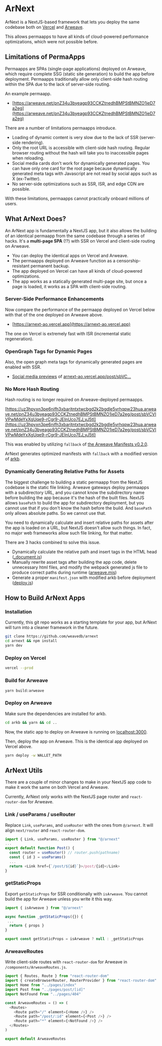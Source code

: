 # ArNext

ArNext is a NextJS-based framework that lets you deploy the same codebase both on [Vercel](https://vercel.com) and [Arweave](https://arweave.org).

This allows permaapps to have all kinds of cloud-powered performance optimizations, which were not possible before.

## Limitations of PermaApps

Permaapps are SPAs (single-page applications) deployed on Arweave, which require complete SSG (static site generation) to build the app before deployment. Permaapps traditionally allow only client-side hash routing within the SPA due to the lack of server-side routing.

An example permaapp.

- [https://arweave.net/pnZ34u3byeagp93CCKZtnedhBMPStBMNZO1ieD7a2eg](https://arweave.net/pnZ34u3byeagp93CCKZtnedhBMPStBMNZO1ieD7a2eg)


There are a number of limitations permaapps introduce.

- Loading of dynamic content is very slow due to the lack of SSR (server-side rendering).
- Only the root URL is accessible with client-side hash routing. Regular browser routing without the hash will take you to inaccessible pages when reloading.
- Social media cards don't work for dynamically generated pages. You can have only one card for the root page because dynamically generated meta tags with Javascript are not read by social apps such as X (ex-Twitter).
- No server-side optimizations such as SSR, ISR, and edge CDN are possible.

With these limitations, permaapps cannot practically onboard millions of users.

## What ArNext Does?

An ArNext app is fundamentally a NextJS app, but it also allows the building of an identical permaapp from the same codebase through a series of hacks. It's a **multi-page SPA** (!?) with SSR on Vercel and client-side routing on Arweave.

- You can deploy the identical apps on Vercel and Arweave.
- The permaapps deployed on Arweave function as a censorship-resistant permanent backup.
- The app deployed on Vercel can have all kinds of cloud-powered optimizations.
- The app works as a statically generated multi-page site, but once a page is loaded, it works as a SPA with client-side routing.

### Server-Side Performance Enhancements

Now compare the performance of the permaapp deployed on Vercel below with that of the one deployed on Arweave above.

- [https://arnext-ao.vercel.app](https://arnext-ao.vercel.app)

The one on Vercel is extremely fast with ISR (incremental static regeneration). 

### OpenGraph Tags for Dynamic Pages

Also, the open graph meta tags for dynamically generated pages are enabled with SSR.

- [Social media previews](https://www.opengraph.xyz/url/https%3A%2F%2Farnext-ao.vercel.app%2Fpost%2FsbVCVIVPwMdeYxXgUqe9-rCgr9-JEInUco7EJ_yJ5tI) of [arnext-ao.vercel.app/post/sbVC...](https://arnext-ao.vercel.app/post/sbVCVIVPwMdeYxXgUqe9-rCgr9-JEInUco7EJ_yJ5tI)


### No More Hash Routing

Hash routing is no longer required on Arweave-deployed permaapps.

[https://uz3hpyxn3pe6nifh3xbarjtntxtwcbgd2k2bgdle5vrhqpw23hua.arweave.net/pnZ34u3byeagp93CCKZtnedhBMPStBMNZO1ieD7a2eg/post/sbVCVIVPwMdeYxXgUqe9-rCgr9-JEInUco7EJ_yJ5tI](https://uz3hpyxn3pe6nifh3xbarjtntxtwcbgd2k2bgdle5vrhqpw23hua.arweave.net/pnZ34u3byeagp93CCKZtnedhBMPStBMNZO1ieD7a2eg/post/sbVCVIVPwMdeYxXgUqe9-rCgr9-JEInUco7EJ_yJ5tI)

This was enabled by utilizing `fallback` of [the Arweave Manifests v0.2.0](https://ar-io.github.io/docs/manifests/).

ArNext generates optimized manifests with `fallback` with a modified version of [arkb](https://github.com/textury/arkb).


### Dynamically Generating Relative Paths for Assets

The biggest challenge to building a static permaapp from the NextJS codebase is the static file linking. Arweave gateways deploy permaapps with a subdirectory URL, and you cannot know the subdirectory name before building the app because it's the hash of the built files. NextJS allows `basePath` to build the app for subdirectory deployment, but you cannot use that if you don't know the hash before the build. And `basePath` only allows absolute paths. So we cannot use that.

You need to dynamically calculate and insert relative paths for assets after the app is loaded on a URL, but NextJS doesn't allow such things. In fact, no major web frameworks allow such file linking, for that matter.

There are 3 hacks combined to solve this issue.

- Dynamically calculate the relative path and insert tags in the HTML head ([_document.js](./pages/_document.js))
- Manually rewrite asset tags after building the app code, delete unnecessary html files, and modify the webpack generated js file to produce correct paths during runtime ([arweave.mjs](./arweave.mjs))
- Generate a proper `manifest.json` with modified arkb before deployment ([deploy.js](./arkb/bin/lib/deploy.js))


## How to Build ArNext Apps

### Installation

Currently, this git repo works as a starting template for your app, but ArNext will turn into a cleaner framework in the future.

```bash
git clone https://github.com/weavedb/arnext
cd arnext && npm install
yarn dev
```

### Deploy on Vercel

```bash
vercel --prod
```

### Build for Arweave

```bash
yarn build:arweave
```

### Deploy on Arweave

Make sure the dependencies are installed for arkb.

```bash
cd arkb && yarn && cd ..
```

Now, the static app to deploy on Arweave is running on [localhost:3000](http://localhost:3000).

Then, deploy the app on Arweave. This is the identical app deployed on Vercel above.

```bash
yarn deploy -w WALLET_PATH
```

## ArNext Utils

There are a couple of minor changes to make in your NextJS app code to make it work the same on both Vercel and Arweave.

Currently, ArNext only works with the NextJS page router and `react-router-dom` for Arweave.


### Link / useParams / useRouter

Replace `Link`, `useParams`, and `useRouter` with the ones from `@/arnext`. It will align `next/router` and `react-router-dom`.

```js
import { Link, useParams, useRouter } from "@/arnext"
...
export default function Post() {
  const router = useRouter() // router.push(pathname)
  const { id } = useParams()
  ...
  return <Link href={`/post/${id}`}>/post/{id}</Link>
}
```

### getStaticProps


Export `getStaticProps` for SSR conditionally with `isArweave`. You cannot build the app for Arweave unless you write it this way.

```js
import { isArweave } from "@/arnext"

async function _getStaticProps({}) {
 ...
  return { props }
}

export const getStaticProps = isArweave ? null : _getStaticProps

```

### ArweaveRoutes

Write client-side routes with `react-router-dom` for Arweave in `/components/ArweaveRoutes.js`.

```js
import { Routes, Route } from "react-router-dom"
import { createBrowserRouter, RouterProvider } from "react-router-dom"
import Home from "../pages/index"
import Post from "../pages/post/[id]"
import NotFound from "../pages/404"

const ArweaveRoutes = () => (
  <Routes>
    <Route path="/" element={<Home />} />
    <Route path="/post/:id" element={<Post />} />
    <Route path="*" element={<NotFound />} />
  </Routes>
)

export default ArweaveRoutes
```
